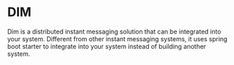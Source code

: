 # DIM 
Dim is a distributed instant messaging solution that can be integrated into your system. Different from other instant messaging systems, it uses spring boot starter to integrate into your system instead of building another system.
